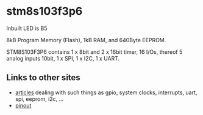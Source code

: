 # stm8s103f3p6

Inbuilt LED is B5

8kB Program Memory (Flash), 1kB RAM, and 640Byte EEPROM.

STM8S103F3P6 contains 1 x 8bit and 2 x 16bit timer, 16 I/Os, thereof 5 analog inputs 10bit, 1 x SPI, 1 x I2C, 1 x UART.

## Links to other sites

* [articles](http://blog.mark-stevens.co.uk/the-way-of-the-register/) dealing with such things as gpio, system clocks, interrupts, uart, spi, eeprom, i2c, ...
* [pinout](http://www.count-zero.ru/img/stm8/stm8s103f3_pinout.png)
